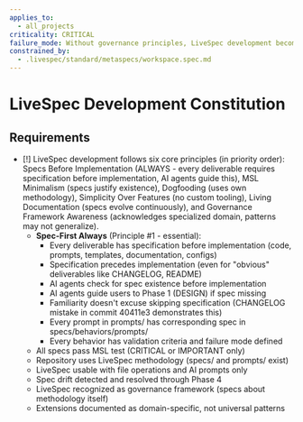```yaml
---
applies_to:
  - all_projects
criticality: CRITICAL
failure_mode: Without governance principles, LiveSpec development becomes inconsistent and violates its own philosophy
constrained_by:
  - .livespec/standard/metaspecs/workspace.spec.md
---
```


# LiveSpec Development Constitution

## Requirements
- [!] LiveSpec development follows six core principles (in priority order): Specs Before Implementation (ALWAYS - every deliverable requires specification before implementation, AI agents guide this), MSL Minimalism (specs justify existence), Dogfooding (uses own methodology), Simplicity Over Features (no custom tooling), Living Documentation (specs evolve continuously), and Governance Framework Awareness (acknowledges specialized domain, patterns may not generalize).
  - **Spec-First Always** (Principle #1 - essential):
    - Every deliverable has specification before implementation (code, prompts, templates, documentation, configs)
    - Specification precedes implementation (even for "obvious" deliverables like CHANGELOG, README)
    - AI agents check for spec existence before implementation
    - AI agents guide users to Phase 1 (DESIGN) if spec missing
    - Familiarity doesn't excuse skipping specification (CHANGELOG mistake in commit 40411e3 demonstrates this)
    - Every prompt in prompts/ has corresponding spec in specs/behaviors/prompts/
    - Every behavior has validation criteria and failure mode defined
  - All specs pass MSL test (CRITICAL or IMPORTANT only)
  - Repository uses LiveSpec methodology (specs/ and prompts/ exist)
  - LiveSpec usable with file operations and AI prompts only
  - Spec drift detected and resolved through Phase 4
  - LiveSpec recognized as governance framework (specs about methodology itself)
  - Extensions documented as domain-specific, not universal patterns
